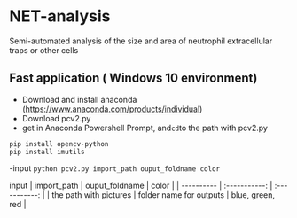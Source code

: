 # NET-analysis
Semi-automated analysis of the size and area of neutrophil extracellular traps or other cells

## Fast application ( Windows 10 environment)
- Download and install anaconda (https://www.anaconda.com/products/individual)
- Download pcv2.py 
- get in Anaconda Powershell Prompt, and```cd```to the path with pcv2.py
``` 
pip install opencv-python 
pip install imutils

```
-input ``` python pcv2.py import_path ouput_foldname color ```

 input 
 | import_path      | ouput_foldname     | color     |
| ---------- | :-----------:  | :-----------: |
| the path with pictures     | folder name for outputs     | blue, green, red    |

